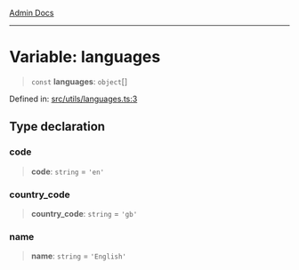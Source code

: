 [Admin Docs](/)

***

# Variable: languages

> `const` **languages**: `object`[]

Defined in: [src/utils/languages.ts:3](https://github.com/gautam-divyanshu/talawa-admin/blob/69cd9f147d3701d1db7821366b2c564d1fb49f77/src/utils/languages.ts#L3)

## Type declaration

### code

> **code**: `string` = `'en'`

### country\_code

> **country\_code**: `string` = `'gb'`

### name

> **name**: `string` = `'English'`
